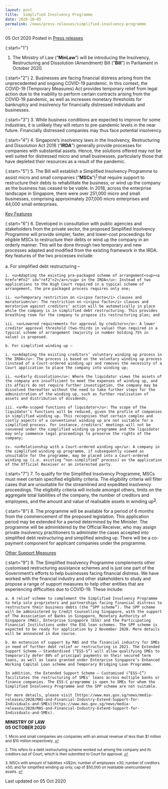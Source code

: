 ```yaml
---
layout: post
title:  Simplified Insolvency Programme 
date: 2020-10-05
permalink: /news/press-releases/simplified-insolvency-programme 
---
```


05 Oct 2020 Posted in [Press releases](/news/press-releases)

{:start="1"}
1. The Ministry of Law (“<b>MinLaw</b>”) will be introducing the Insolvency, Restructuring and Dissolution (Amendment) Bill (“<b>Bill</b>”) in Parliament in October 2020. 

{:start="2"}
2. Businesses are facing financial distress arising from the unprecedented and ongoing COVID-19 pandemic. In this context, the COVID-19 (Temporary Measures) Act provides temporary relief from legal action due to the inability to perform certain contracts arising from the COVID-19 pandemic, as well as increases monetary thresholds for bankruptcy and insolvency for financially distressed individuals and businesses. 

{:start="3"}
3. While business conditions are expected to improve for some industries, it is unlikely they will return to pre-pandemic levels in the near future. Financially distressed companies may thus face potential insolvency.  

{:start="4"}
4. Singapore’s insolvency laws in the Insolvency, Restructuring and Dissolution Act 2018 (“<b>IRDA</b>”) generally provide processes for companies with substantial assets. Hence, the solutions offered may not be well suited for distressed micro and small businesses, particularly those that have depleted their resources as a result of the pandemic. 

{:start="5"}
5. The Bill will establish a Simplified Insolvency Programme to assist micro and small companies (“<b>MSCs</b>”)<sup><a href="#fn1" id="ref1">1</a></sup> that require support to restructure their debts to rehabilitate the business, or wind up the company as the business has ceased to be viable. In 2018, across the enterprise landscape in Singapore, there were over 251,000 micro and small businesses, comprising approximately 207,000 micro enterprises and 44,000 small enterprises.

<u>Key Features</u>

{:start="6"}
6. Developed in consultation with public agencies and stakeholders from the private sector, the proposed Simplified Insolvency Programme will provide simpler, faster, and lower-cost proceedings for eligible MSCs to restructure their debts or wind up the company in an orderly manner. This will be done through two temporary and new processes adapted and modified from the existing framework in the IRDA. Key features of the two processes include:<br>
    <br>
    a. For simplified debt restructuring –
    
    i. <u>Adapting the existing pre-packaged scheme of arrangement<sup><a href="#fn2" id="ref2">2</a></sup> in the IRDA</u>: Instead of two applications to the High Court required in a typical scheme of arrangement, the pre-packaged process requires only one; 
    
    ii. <u>Temporary restriction on <i>ipso facto</i> clauses and moratorium</u>: The restriction on <i>ipso facto</i> clauses and moratorium against creditors’ action will be automatically in place while the company is in simplified debt restructuring. This provides breathing room for the company to propose its restructuring plan; and
    
    iii. <u>Lowered requirements for approval by creditors</u>: A lower creditor approval threshold (two-thirds in value) than required in a typical scheme of arrangement (majority in number holding 75% in value) is proposed.
    
    b. For simplified winding up – 
    
    i. <u>Adapting the existing creditors’ voluntary winding up process in the IRDA</u>: The process is based on the voluntary winding up process (instead of a Court-ordered winding up) and removes the necessity of a Court application to place the company into winding up;

    ii. <u>Early dissolution</u>: Where the liquidator views the assets of the company are insufficient to meet the expenses of winding up, and its affairs do not require further investigation, the company may be dissolved thereafter without the need to take further steps for the administration of the winding up, such as further realisation of assets and distribution of dividends;

    iii. <u>Re-scoped functions of liquidator</u>: The scope of the liquidator’s functions will be reduced, given the profile of companies in simplified winding up. This recognises that certain complex and costly aspects of a conventional winding up are not suitable for a simplified process. For instance, creditors’ meetings will not be convened under the simplified winding up programme and the liquidator may only commence legal proceedings to preserve the rights of the company;

    iv. <u>Relationship with a Court-ordered winding up</u>: A company in the simplified winding up programme, if subsequently viewed as unsuitable for the programme, may be placed into a Court-ordered winding up (i.e. existing “non-simplified” process) on the application of the Official Receiver or an interested party.
    
{:start="7"}
7. To qualify for the Simplified Insolvency Programme, MSCs must meet certain specified eligibility criteria. The eligibility criteria will filter cases that are unsuitable for the streamlined and expedited insolvency proceedings. The eligibility criteria will include amongst others, limits on the aggregate total liabilities of the company, the number of creditors and employees, and the amount and value of realisable assets in winding up<sup><a href="#fn3" id="ref3">3</a></sup>. 

{:start="8"}
8. The programme will be available for a period of 6 months from the commencement of the proposed legislation. This application period may be extended for a period determined by the Minister. The programme will be administered by the Official Receiver, who may assign private insolvency practitioners to administer the cases accepted into simplified debt restructuring and simplified winding up. There will be a co-payment component for applicant companies under the programme.

<u>Other Support Measures</u>

{:start="9"}
9. The Simplified Insolvency Programme complements other customised restructuring assistance schemes and is just one part of the Government’s efforts to help businesses facing financial distress. We have worked with the financial industry and other stakeholders to study and propose a range of support measures to help other entities that are experiencing difficulties due to COVID-19. These include:
    
    a. A relief scheme to complement the Simplified Insolvency Programme to help sole proprietors and partnerships facing financial distress to restructure their business debts (the “SPP scheme”). The SPP scheme will be administered by Credit Counselling Singapore, with the support of The Association of Banks in Singapore, Monetary Authority of Singapore (MAS), Enterprise Singapore (ESG) and the Participating Financial Institutions under the ESG loan schemes. The SPP scheme is expected to be ready for application by 2 November 2020. More details will be announced in due course.

    b. An extension of support by MAS and the financial industry for SMEs in need of further debt relief or restructuring in 2021. The Extended Support Scheme – Standardised (“ESS-S”) will allow qualifying SMEs to temporarily defer 80% of principal payments on their secured term loans, as well as loans granted under Enterprise Singapore’s Enhanced Working Capital Loan scheme and Temporary Bridging Loan Programme. 

    In addition, the Extended Support Scheme – Customised (“ESS-C”) facilitates the restructuring of SMEs’ loans across multiple banks or finance companies. The ESS-C programme is open to SMEs for whom the Simplified Insolvency Programme and the SPP scheme are not suitable.

    For more details, please visit [https://www.mas.gov.sg/news/media-releases/2020/MAS-and-Financial-Industry-Extend-Support-for-Individuals-and-SMEs](https://www.mas.gov.sg/news/media-releases/2020/MAS-and-Financial-Industry-Extend-Support-for-Individuals-and-SMEs).


**MINISTRY OF LAW**
<br>**05 OCTOBER 2020**

<p><sup id="fn1">1. Micro and small companies are companies with an annual revenue of less than $1 million and $10 million respectively. <a href="#ref1" title="Jump back to footnote 1 in the text.">↩</a></sup></p>

<p><sup id="fn2">2. This refers to a debt restructuring scheme worked out among the company and its creditors out of Court, which is then submitted to Court for approval. <a href="#ref2" title="Jump back to footnote 2 in the text.">↩</a></sup></p>

<p><sup id="fn3">3. MSCs with amount of liabilities ≤S$2m; number of employees ≤30; number of creditors ≤50; and for simplified winding up only, cap of $50,000 on realisable unencumbered assets. <a href="#ref3" title="Jump back to footnote 3 in the text.">↩</a></sup></p>

<p class="right-side-updated">Last updated on 05 Oct 2020</p>

